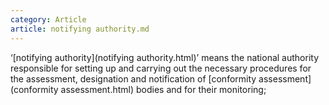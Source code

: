 ```yaml
---
category: Article
article: notifying authority.md
---
```


‘[notifying authority](notifying authority.html)’ means the national authority responsible for setting up and carrying out the necessary procedures for the assessment, designation and notification of [conformity assessment](conformity assessment.html) bodies and for their monitoring;